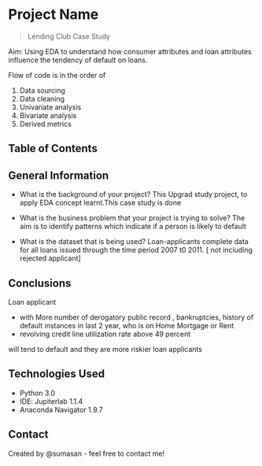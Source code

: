 # Project Name
> Lending Club Case Study
 
Aim:
Using EDA to understand how consumer attributes and loan attributes influence the tendency of default on loans.
 
Flow of code is in the order of 
1. Data sourcing 
2. Data cleaning 
3. Univariate analysis 
4. Bivariate analysis 
5. Derived metrics 


 

## Table of Contents
 
 
## General Information

- What is the background of your project?
  This Upgrad study project, to apply EDA concept learnt.This case study is done 

- What is the business problem that your project is trying to solve?
  The aim is to identify patterns which indicate if a person is likely to default 

- What is the dataset that is being used?
  Loan-applicants complete data for all loans issued through the time period 2007 t0 2011. [ not including rejected applicant]


 
## Conclusions

Loan applicant
- with More number of derogatory public record , bankruptcies, history of default instances in last 2 year, who is on Home Mortgage or Rent
- revolving credit line utilization rate above 49 percent  

will tend to default and  they are more riskier loan applicants

 

## Technologies Used
- Python 3.0
- IDE: Jupiterlab 1.1.4
- Anaconda Navigator 1.9.7


## Contact
Created by @sumasan - feel free to contact me!


